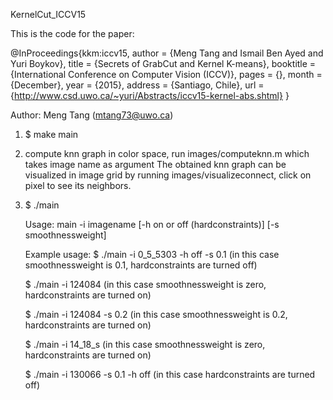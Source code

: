 KernelCut_ICCV15

This is the code for the paper:

@InProceedings{kkm:iccv15,
  author = {Meng Tang and Ismail Ben Ayed and Yuri Boykov},
  title = {Secrets of GrabCut and Kernel K-means},
  booktitle = {International Conference on Computer Vision (ICCV)},
  pages = {},
  month = {December},
  year = {2015},
  address = {Santiago, Chile},
  url = {http://www.csd.uwo.ca/~yuri/Abstracts/iccv15-kernel-abs.shtml}
}

Author: Meng Tang (mtang73@uwo.ca)

1. $ make main
2. compute knn graph in color space, run images/computeknn.m which takes image name as argument
   The obtained knn graph can be visualized in image grid by running images/visualizeconnect, click on pixel to see its neighbors.
3. $ ./main
   
   Usage: main -i imagename [-h on or off (hardconstraints)] [-s smoothnessweight]
   
   Example usage:
   $ ./main -i 0_5_5303 -h off -s 0.1 (in this case smoothnessweight is 0.1, hardconstraints are turned off)
   
   $ ./main -i 124084 (in this case smoothnessweight is zero, hardconstraints are turned on)
   
   $ ./main -i 124084 -s 0.2 (in this case smoothnessweight is 0.2, hardconstraints are turned on)
   
   $ ./main -i 14_18_s (in this case smoothnessweight is zero, hardconstraints are turned on)
   
   $ ./main -i 130066 -s 0.1 -h off (in this case hardconstraints are turned off)

   
